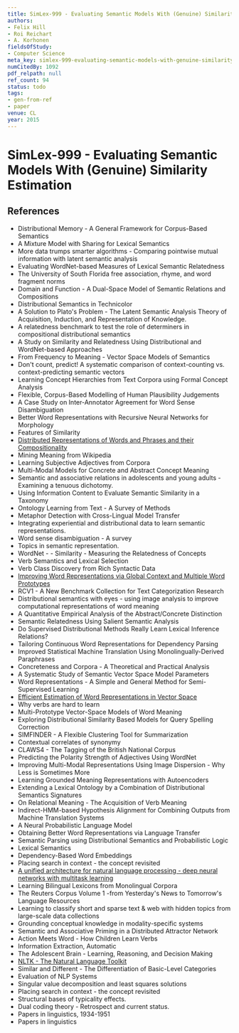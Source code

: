 ```yaml
---
title: SimLex-999 - Evaluating Semantic Models With (Genuine) Similarity Estimation
authors:
- Felix Hill
- Roi Reichart
- A. Korhonen
fieldsOfStudy:
- Computer Science
meta_key: simlex-999-evaluating-semantic-models-with-genuine-similarity-estimation
numCitedBy: 1092
pdf_relpath: null
ref_count: 94
status: todo
tags:
- gen-from-ref
- paper
venue: CL
year: 2015
---
```


# SimLex-999 - Evaluating Semantic Models With (Genuine) Similarity Estimation

## References

- Distributional Memory - A General Framework for Corpus-Based Semantics
- A Mixture Model with Sharing for Lexical Semantics
- More data trumps smarter algorithms - Comparing pointwise mutual information with latent semantic analysis
- Evaluating WordNet-based Measures of Lexical Semantic Relatedness
- The University of South Florida free association, rhyme, and word fragment norms
- Domain and Function - A Dual-Space Model of Semantic Relations and Compositions
- Distributional Semantics in Technicolor
- A Solution to Plato's Problem - The Latent Semantic Analysis Theory of Acquisition, Induction, and Representation of Knowledge.
- A relatedness benchmark to test the role of determiners in compositional distributional semantics
- A Study on Similarity and Relatedness Using Distributional and WordNet-based Approaches
- From Frequency to Meaning - Vector Space Models of Semantics
- Don't count, predict! A systematic comparison of context-counting vs. context-predicting semantic vectors
- Learning Concept Hierarchies from Text Corpora using Formal Concept Analysis
- Flexible, Corpus-Based Modelling of Human Plausibility Judgements
- A Case Study on Inter-Annotator Agreement for Word Sense Disambiguation
- Better Word Representations with Recursive Neural Networks for Morphology
- Features of Similarity
- [Distributed Representations of Words and Phrases and their Compositionality](./distributed-representations-of-words-and-phrases-and-their-compositionality.md)
- Mining Meaning from Wikipedia
- Learning Subjective Adjectives from Corpora
- Multi-Modal Models for Concrete and Abstract Concept Meaning
- Semantic and associative relations in adolescents and young adults - Examining a tenuous dichotomy.
- Using Information Content to Evaluate Semantic Similarity in a Taxonomy
- Ontology Learning from Text - A Survey of Methods
- Metaphor Detection with Cross-Lingual Model Transfer
- Integrating experiential and distributional data to learn semantic representations.
- Word sense disambiguation - A survey
- Topics in semantic representation.
- WordNet - - Similarity - Measuring the Relatedness of Concepts
- Verb Semantics and Lexical Selection
- Verb Class Discovery from Rich Syntactic Data
- [Improving Word Representations via Global Context and Multiple Word Prototypes](./improving-word-representations-via-global-context-and-multiple-word-prototypes.md)
- RCV1 - A New Benchmark Collection for Text Categorization Research
- Distributional semantics with eyes - using image analysis to improve computational representations of word meaning
- A Quantitative Empirical Analysis of the Abstract/Concrete Distinction
- Semantic Relatedness Using Salient Semantic Analysis
- Do Supervised Distributional Methods Really Learn Lexical Inference Relations?
- Tailoring Continuous Word Representations for Dependency Parsing
- Improved Statistical Machine Translation Using Monolingually-Derived Paraphrases
- Concreteness and Corpora - A Theoretical and Practical Analysis
- A Systematic Study of Semantic Vector Space Model Parameters
- Word Representations - A Simple and General Method for Semi-Supervised Learning
- [Efficient Estimation of Word Representations in Vector Space](./efficient-estimation-of-word-representations-in-vector-space.md)
- Why verbs are hard to learn
- Multi-Prototype Vector-Space Models of Word Meaning
- Exploring Distributional Similarity Based Models for Query Spelling Correction
- SIMFINDER - A Flexible Clustering Tool for Summarization
- Contextual correlates of synonymy
- CLAWS4 - The Tagging of the British National Corpus
- Predicting the Polarity Strength of Adjectives Using WordNet
- Improving Multi-Modal Representations Using Image Dispersion - Why Less is Sometimes More
- Learning Grounded Meaning Representations with Autoencoders
- Extending a Lexical Ontology by a Combination of Distributional Semantics Signatures
- On Relational Meaning - The Acquisition of Verb Meaning
- Indirect-HMM-based Hypothesis Alignment for Combining Outputs from Machine Translation Systems
- A Neural Probabilistic Language Model
- Obtaining Better Word Representations via Language Transfer
- Semantic Parsing using Distributional Semantics and Probabilistic Logic
- Lexical Semantics
- Dependency-Based Word Embeddings
- Placing search in context - the concept revisited
- [A unified architecture for natural language processing - deep neural networks with multitask learning](./a-unified-architecture-for-natural-language-processing-deep-neural-networks-with-multitask-learning.md)
- Learning Bilingual Lexicons from Monolingual Corpora
- The Reuters Corpus Volume 1 -from Yesterday's News to Tomorrow's Language Resources
- Learning to classify short and sparse text & web with hidden topics from large-scale data collections
- Grounding conceptual knowledge in modality-specific systems
- Semantic and Associative Priming in a Distributed Attractor Network
- Action Meets Word - How Children Learn Verbs
- Information Extraction, Automatic
- The Adolescent Brain - Learning, Reasoning, and Decision Making
- [NLTK - The Natural Language Toolkit](./nltk-the-natural-language-toolkit.md)
- Similar and Different - The Differentiation of Basic-Level Categories
- Evaluation of NLP Systems
- Singular value decomposition and least squares solutions
- Placing search in context - the concept revisited
- Structural bases of typicality effects.
- Dual coding theory - Retrospect and current status.
- Papers in linguistics, 1934-1951
- Papers in linguistics
